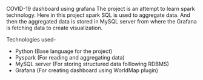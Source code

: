 COVID-19 dashboard using grafana
The project is an attempt to learn spark technology. Here in this project spark SQL is used to aggregate data. And then the aggregated data is stored in MySQL server from where the Grafana is fetching data to create visualization.

Technologies used-
- Python (Base language for the project)
- Pyspark (For reading and aggregating data)
- MySQL server (For storing structured data folllowing RDBMS)
- Grafana (For creating dashboard using WorldMap plugin)